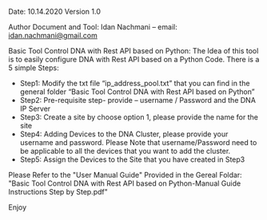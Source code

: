 Date: 10.14.2020
Version 1.0

Author Document and Tool: Idan Nachmani – email: idan.nachmani@gmail.com 

Basic Tool Control DNA with Rest API based on Python:
The Idea of this tool is to easily configure DNA with Rest API based on a Python Code. 
There is a 5 simple Steps:
-	Step1: Modify the txt file “ip_address_pool.txt” that you can find in the general folder “Basic Tool Control DNA with Rest API based on Python” 
-	Step2: Pre-requisite step- provide – username / Password and the DNA IP Server 
-	Step3: Create a site by choose option 1, please provide the name for the site 
-	Step4: Adding Devices to the DNA Cluster, please provide your username and password. 
Please Note that username/Password need to be applicable to all the devices that you want to add the cluster. 
-	Step5: Assign the Devices to the Site that you have created in Step3 

Please Refer to the "User Manual Guide" Provided in the Gereal Foldar: "Basic Tool Control DNA with Rest API based on Python-Manual Guide Instructions Step by Step.pdf"


Enjoy 

